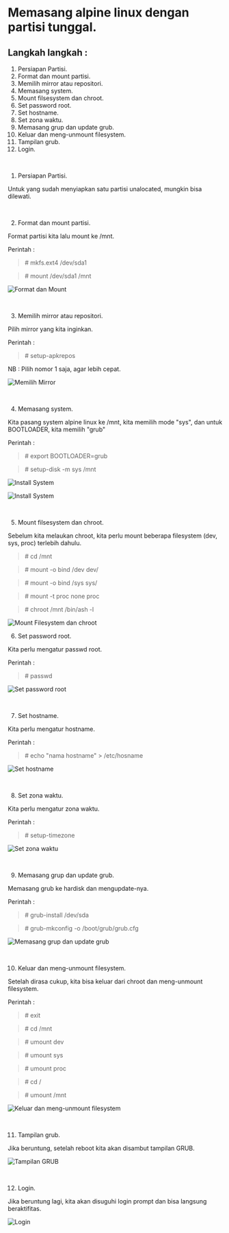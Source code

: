 # Memasang alpine linux dengan partisi tunggal.

## Langkah langkah :

1. Persiapan Partisi.
2. Format dan mount partisi.
3. Memilih mirror atau repositori.
4. Memasang system.
5. Mount filsesystem dan chroot.
6. Set password root.
7. Set hostname.
8. Set zona waktu.
9. Memasang grup dan update grub.
10. Keluar dan meng-unmount filesystem.
11. Tampilan grub.
12. Login.
<br>

1. Persiapan Partisi.

Untuk yang sudah menyiapkan satu partisi unalocated, mungkin bisa dilewati.

<br>

2. Format dan mount partisi.

Format partisi kita lalu mount ke /mnt.

Perintah :

> \# mkfs.ext4 /dev/sda1

> \# mount /dev/sda1 /mnt

![Format dan Mount](https://github.com/lidgnulinux/Alpine-linux-single-partition/blob/main/Dokumentasi/02.format-dan-mount.png "Format dan Mount")

<br>

3. Memilih mirror atau repositori.

Pilih mirror yang kita inginkan.

Perintah :

> \# setup-apkrepos

NB : Pilih nomor 1 saja, agar lebih cepat.

![Memilih Mirror](https://github.com/lidgnulinux/Alpine-linux-single-partition/blob/main/Dokumentasi/03.Pilih-Repo.png "Memilih Mirror")

<br>

4. Memasang system.

Kita pasang system alpine linux ke /mnt, kita memilih mode "sys", dan untuk BOOTLOADER, kita memilih "grub"

Perintah :

> \# export BOOTLOADER=grub

> \# setup-disk -m sys /mnt

![Install System](https://github.com/lidgnulinux/Alpine-linux-single-partition/blob/main/Dokumentasi/04.Install-system-1.png "Install System")


![Install System](https://github.com/lidgnulinux/Alpine-linux-single-partition/blob/main/Dokumentasi/04.Install-system-2.png "Install System")

<br>

5. Mount filsesystem dan chroot.

Sebelum kita melaukan chroot, kita perlu mount beberapa filesystem (dev, sys, proc)  terlebih dahulu.

> \# cd /mnt

> \# mount -o bind /dev dev/

> \# mount -o bind /sys sys/

> \# mount -t proc none proc

> \# chroot /mnt /bin/ash -l

![Mount Filesystem dan chroot](https://github.com/lidgnulinux/Alpine-linux-single-partition/blob/main/Dokumentasi/05.mount-fs-chroot.png "Mount Filesystem dan chroot")
<br>

6. Set password root.

Kita perlu mengatur passwd root.

Perintah :

> \# passwd

![Set password root](https://github.com/lidgnulinux/Alpine-linux-single-partition/blob/main/Dokumentasi/06.set-password.png "Set password root")

<br>

7. Set hostname.

Kita perlu mengatur hostname.

Perintah :

> \# echo "nama hostname" > /etc/hosname

![Set hostname](https://github.com/lidgnulinux/Alpine-linux-single-partition/blob/main/Dokumentasi/07.set-hostname.png "Set hostname")

<br>

8. Set zona waktu.

Kita perlu mengatur zona waktu.

Perintah :

> \# setup-timezone

![Set zona waktu](https://github.com/lidgnulinux/Alpine-linux-single-partition/blob/main/Dokumentasi/08.set-timezone.png "Set zona waktu")

<br>

9. Memasang grup dan update grub.

Memasang grub ke hardisk dan mengupdate-nya.

Perintah :

> \# grub-install /dev/sda

> \# grub-mkconfig -o /boot/grub/grub.cfg

![Memasang grup dan update grub](https://github.com/lidgnulinux/Alpine-linux-single-partition/blob/main/Dokumentasi/09.install-grub-update-grub.png "Memasang grup dan update grub")

<br>

10. Keluar dan meng-unmount filesystem.

Setelah dirasa cukup, kita bisa keluar dari chroot dan meng-unmount filesystem.

Perintah :
> \# exit

> \# cd /mnt

> \# umount dev

> \# umount sys

> \# umount proc

> \# cd /

> \# umount /mnt

![Keluar dan meng-unmount filesystem](https://github.com/lidgnulinux/Alpine-linux-single-partition/blob/main/Dokumentasi/10.exit-umount.png "Keluar dan meng-unmount filesystem")

<br>

11. Tampilan grub.

Jika beruntung, setelah reboot kita akan disambut tampilan GRUB.

![Tampilan GRUB](https://github.com/lidgnulinux/Alpine-linux-single-partition/blob/main/Dokumentasi/11.grub.png "Tampilan GRUB")

<br>

12. Login.

Jika beruntung lagi, kita akan disuguhi login prompt dan bisa langsung beraktifitas.

![Login](https://github.com/lidgnulinux/Alpine-linux-single-partition/blob/main/Dokumentasi/12.login.png "Login")
